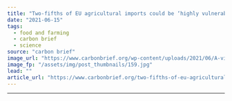 ```yaml
---
title: "Two-fifths of EU agricultural imports could be ‘highly vulnerable’ to drought by 2050"
date: "2021-06-15"
tags: 
  - food and farming
  - carbon brief
  - science
source: "carbon brief"
image_url: "https://www.carbonbrief.org/wp-content/uploads/2021/06/A-villager-is-seen-in-a-sugarcane-field-in-Shiguoxia-Village-in-Xuwen-County-south-Chinas-Guangdong-Province-E1J0JB-583x372.jpg"
image_fp: "/assets/img/post_thumbnails/159.jpg"
lead: ""
article_url: "https://www.carbonbrief.org/two-fifths-of-eu-agricultural-imports-could-be-highly-vulnerable-to-drought-by-2050"
---
```


---
